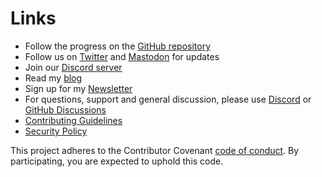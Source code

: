 # Links

- Follow the progress on the [GitHub repository](https://github.com/xavidop/dialogflow-cx-cli)
- Follow us on [Twitter](https://twitter.com/dialogflowcxcli) and
<a rel="me" href="https://fosstodon.org/@cxcli">Mastodon</a>
for updates
- Join our [Discord server](https://discord.gg/DGJrmP7Z)
- Read my [blog](https://xavidop.me)
- Sign up for my [Newsletter](https://www.getrevue.co/profile/xavidop)
- For questions, support and general discussion, please use
[Discord](https://discord.gg/DGJrmP7Z) or
[GitHub Discussions](https://github.com/xavidop/dialogflow-cx-cli/discussions)
- [Contributing Guidelines](/contributing)
- [Security Policy](/security)

This project adheres to the Contributor Covenant
[code of conduct](https://github.com/xavidop/dialogflow-cx-cli/blob/master/CODE_OF_CONDUCT.md).
By participating, you are expected to uphold this code.

